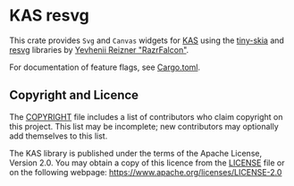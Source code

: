 KAS resvg
======

This crate provides `Svg` and `Canvas` widgets for [KAS] using the [tiny-skia] and
[resvg] libraries by [Yevhenii Reizner "RazrFalcon"](https://github.com/RazrFalcon/).

[KAS]: https://crates.io/crates/kas
[tiny-skia]: https://crates.io/crates/tiny-skia
[resvg]: https://crates.io/crates/resvg

For documentation of feature flags, see [Cargo.toml](Cargo.toml).


Copyright and Licence
-------

The [COPYRIGHT](COPYRIGHT) file includes a list of contributors who claim
copyright on this project. This list may be incomplete; new contributors may
optionally add themselves to this list.

The KAS library is published under the terms of the Apache License, Version 2.0.
You may obtain a copy of this licence from the [LICENSE](LICENSE) file or on
the following webpage: <https://www.apache.org/licenses/LICENSE-2.0>
